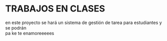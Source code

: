 # TRABAJOS EN CLASES
en este proyecto se hará un sistema de gestión de tarea para estudiantes y se podrán  
pa ke te enamoreeeees
